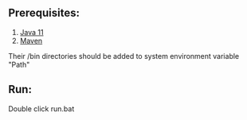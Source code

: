 ## Prerequisites:
1. [Java 11](https://www.oracle.com/java/technologies/javase-jdk11-downloads.html)
2. [Maven](https://maven.apache.org/download.cgi)

Their /bin directories should be added to system environment variable "Path"

## Run:
Double click run.bat
